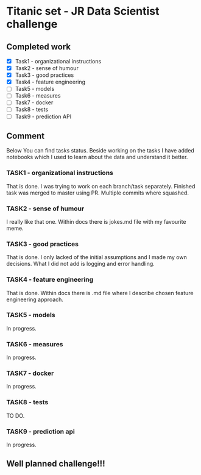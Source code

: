 # Titanic set - JR Data Scientist challenge 

## Completed work

- [x] Task1 - organizational instructions
- [x] Task2 - sense of humour
- [x] Task3 - good practices
- [x] Task4 - feature engineering
- [ ] Task5 - models
- [ ] Task6 - measures
- [ ] Task7 - docker
- [ ] Task8 - tests
- [ ] Task9 - prediction API

## Comment
Below You can find tasks status. Beside working on the tasks I have added notebooks which I used to learn about the data and understand it better.

### TASK1 - organizational instructions
That is done. I was trying to work on each branch/task separately. Finished task was merged to master using PR. Multiple commits where squashed.
 
### TASK2 - sense of humour
I really like that one. Within docs there is jokes.md file with my favourite meme. 

### TASK3 - good practices
That is done. I only lacked of the initial assumptions and I made my own decisions. What I did not add is logging and error handling. 

### TASK4 - feature engineering
That is done. Within docs there is .md file where I describe chosen feature engineering approach.

### TASK5 - models
In progress.  

### TASK6 - measures
In progress.  

### TASK7 - docker
In progress.  

### TASK8 - tests
TO DO. 

### TASK9 - prediction api
In progress.  

## Well planned challenge!!!
